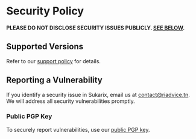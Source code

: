# Security Policy

**PLEASE DO NOT DISCLOSE SECURITY ISSUES PUBLICLY. [SEE BELOW](#reporting-a-vulnerability).**

## Supported Versions

Refer to our [support policy](https://sukarix.com/docs/release-notes.html#support-policy) for details.

## Reporting a Vulnerability

If you identify a security issue in Sukarix, email us at [contact@riadvice.tn](mailto:contact@riadvice.tn). We will
address all security vulnerabilities promptly.

### Public PGP Key

To securely report vulnerabilities, use
our [public PGP key](https://keys.openpgp.org/vks/v1/by-fingerprint/0BB54A0F9ED772150928369237EBC59E9EA5562D).
